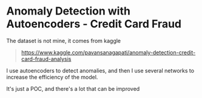 # Anomaly Detection with Autoencoders - Credit Card Fraud

The dataset is not mine, it comes from kaggle

> https://www.kaggle.com/pavansanagapati/anomaly-detection-credit-card-fraud-analysis

I use autoencoders to detect anomalies, and then I use several networks to increase the efficiency of the model.

It's just a POC, and there's a lot that can be improved
